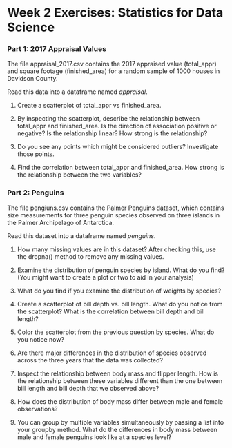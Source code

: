 # Week 2 Exercises: Statistics for Data Science

### Part 1: 2017 Appraisal Values 

The file appraisal_2017.csv contains the 2017 appraised value (total_appr) and square footage (finished_area) for a random sample of 1000 houses in Davidson County.

Read this data into a dataframe named *appraisal*.

1. Create a scatterplot of total_appr vs finished_area. 

2. By inspecting the scatterplot, describe the relationship between total_appr and finished_area. Is the direction of association positive or negative? Is the relationship linear? How strong is the relationship?

3. Do you see any points which might be considered outliers? Investigate those points.

4. Find the correlation between total_appr and finished_area. How strong is the relationship between the two variables?

### Part 2: Penguins 

The file pengiuns.csv contains the Palmer Penguins dataset, which contains size measurements for three penguin species observed on three islands in the Palmer Archipelago of Antarctica.

Read this dataset into a dataframe named *penguins*.

1. How many missing values are in this dataset? After checking this, use the dropna() method to remove any missing values.

2. Examine the distribution of penguin species by island. What do you find? (You might want to create a plot or two to aid in your analysis)

3. What do you find if you examine the distribution of weights by species? 

4. Create a scatterplot of bill depth vs. bill length. What do you notice from the scatterplot? What is the correlation between bill depth and bill length?

5. Color the scatterplot from the previous question by species. What do you notice now? 

6. Are there major differences in the distribution of species observed across the three years that the data was collected?

7. Inspect the relationship between body mass and flipper length. How is the relationship between these variables different than the one between bill length and bill depth that we observed above?

8. How does the distribution of body mass differ between male and female observations?

9. You can group by multiple variables simultaneously by passing a list into your groupby method. What do the differences in body mass between male and female penguins look like at a species level?
